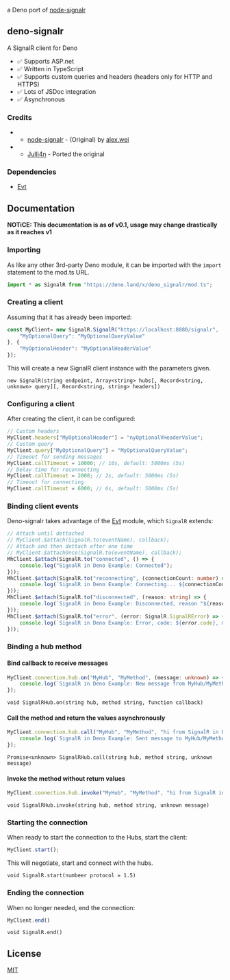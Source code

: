 a Deno port of [node-signalr](https://github.com/alex8088/node-signalr)
## deno-signalr
 A SignalR client for Deno
* ✅ Supports ASP.net
* ✅ Written in TypeScript
* ✅ Supports custom queries and headers (headers only for HTTP and HTTPS)
* ✅ Lots of JSDoc integration
* ✅ Asynchronous

 ### Credits
 * * [node-signalr](https://github.com/alex8088/node-signalr) - (Original) by [alex.wei](https://github.com/alex8088)
 * * [Julli4n](https://github.com/Julli4n?tab=repositories) - Ported the original

### Dependencies
* [Evt](https://deno.land/x/evt)
## Documentation
**NOTiCE: This documentation is as of v0.1, usage may change drastically as it reaches v1**

### Importing
As like any other 3rd-party Deno module, it can be imported with the `import` statement to the mod.ts URL.
```typescript
import * as SignalR from "https://deno.land/x/deno_signalr/mod.ts";
```

### Creating a client
Assuming that it has already been imported:
```typescript
const MyClient= new SignalR.SignalR("https://localhost:8080/signalr", [ "MyTestHub" ], { 
    "MyOptionalQuery": "MyOptionalQueryValue"
}, {
    "MyOptionalHeader": "MyOptionalHeaderValue"
});
```
This will create a new SignalR client instance with the parameters given.

`
new SignalR(string endpoint, Array<string> hubs[, Record<string, unknown> query][, Record<string, string> headers])
`
### Configuring a client
After creating the client, it can be configured:
```typescript
// Custom headers
MyClient.headers["MyOptionalHeader"] = "nyOptionalVHeaderValue";
// Custom query
MyClient.query["MyOptionalQuery"] = "MyOptionalQueryValue";
// Timeout for sending messages
MyClient.callTimeout = 10000; // 10s, default: 5000ms (5s)
// Delay time for reconnecting
MyClient.callTimeout = 2000; // 2s, default: 5000ms (5s)
// Timeout for connecting
MyClient.callTimeout = 6000; // 6s, default: 5000ms (5s)
```

### Binding client events
Deno-signalr takes advantage of the [Evt](https://deno.land/x/evt) module, which `SignalR` extends:
```typescript
// Attach until dettached
// MyClient.$attach(SignalR.to(eventName), callback);
// Attach and then dettach after one time
// MyClient.$attachOnce(SignalR.to(eventName), callback);
MhClient.$attach(SignalR.to("connected", () => {
    console.log("SignalR in Deno Example: Connected");
}));
MhClient.$attach(SignalR.to("reconnecting", (connectionCount: number) => {
    console.log(`SignalR in Deno Example: Connecting... ${connectionCount} tries`);
}));
MhClient.$attach(SignalR.to("disconnected", (reason: string) => {
    console.log(`SignalR in Deno Example: Disconnected, reason "${reason}"`);
}));
MhClient.$attach(SignalR.to("error", (error: SignalR.SignalRError) => {
    console.log(`SignalR in Deno Example: Error, code: ${error.code}, message: ${typeof(error.message) === "string" ? error.message : "none"}`);
}));
```

### Binding a hub method
#### Bind callback to receive messages
```typescript
MyClient.connection.hub.on("MyHub", "MyMethod", (message: unknown) => {
    console.log(`SignalR in Deno Example: New message from MyHub/MyMethod: ${message.toString()}`);
});
```

`
void SignalRHub.on(string hub, method string, function callback)
`

#### Call the method and return the values asynchronously
```typescript
MyClient.connection.hub.call("MyHub", "MyMethod", "hi from SignalR in Deno!").then((result: boolean) => {
    console.log(`SignalR in Deno Example: Sent message to MyHub/MyMethod success: ${result.toString()}`);
});
```

`
Promise<unknown> SignalRHub.call(string hub, method string, unknown message)
`

#### Invoke the method without return values
```typescript
MyClient.connection.hub.invoke("MyHub", "MyMethod", "hi from SignalR in Deno!");
```

`
void SignalRHub.invoke(string hub, method string, unknown message)
`

### Starting the connection
When ready to start the connection to the Hubs, start the client:
```typescript
MyClient.start();
```
This will negotiate, start and connect with the hubs.

`
void SignalR.start(numbeer protocol = 1.5)
`

### Ending the connection
When no longer needed, end the connection:
```typescript
MyClient.end()
```

`
void SignalR.end()
`

## License
[MIT](./LICENSE)